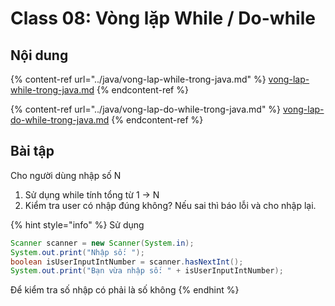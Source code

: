 # Class 08: Vòng lặp While / Do-while

## Nội dung

{% content-ref url="../java/vong-lap-while-trong-java.md" %}
[vong-lap-while-trong-java.md](../java/vong-lap-while-trong-java.md)
{% endcontent-ref %}

{% content-ref url="../java/vong-lap-do-while-trong-java.md" %}
[vong-lap-do-while-trong-java.md](../java/vong-lap-do-while-trong-java.md)
{% endcontent-ref %}



## Bài tập

Cho người dùng nhập số N&#x20;

1. Sử dụng while tính tổng từ 1 -> N
2. Kiểm tra user có nhập đúng không? Nếu sai thì báo lỗi và cho nhập lại.

{% hint style="info" %}
Sử dụng&#x20;

```java
Scanner scanner = new Scanner(System.in);
System.out.print("Nhập số: ");
boolean isUserInputIntNumber = scanner.hasNextInt();
System.out.print("Bạn vừa nhập số: " + isUserInputIntNumber);
```

Để kiểm tra số nhập có phải là số không
{% endhint %}
